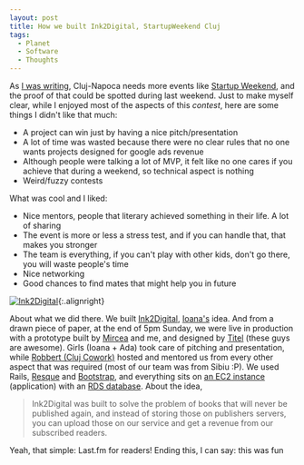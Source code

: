 ```yaml
---
layout: post
title: How we built Ink2Digital, StartupWeekend Cluj
tags:
  - Planet
  - Software
  - Thoughts
---
```


As [I was writing][1], Cluj-Napoca needs more events like [Startup Weekend][2], and the proof of that could be spotted during last weekend. Just to make myself clear, while I enjoyed most of the aspects of this _contest_, here are some things I didn't like that much: 

  * A project can win just by having a nice pitch/presentation
  * A lot of time was wasted because there were no clear rules that no one wants projects designed for google ads revenue
  * Although people were talking a lot of MVP, it felt like no one cares if you achieve that during a weekend, so technical aspect is nothing
  * Weird/fuzzy contests

What was cool and I liked:

  * Nice mentors, people that literary achieved something in their life. A lot of sharing
  * The event is more or less a stress test, and if you can handle that, that makes you stronger
  * The team is everything, if you can't play with other kids, don't go there, you will waste people's time
  * Nice networking
  * Good chances to find mates that might help you in future

[![Ink2Digital][3]][4]{:.alignright}

About what we did there. We built [Ink2Digital][4],
[Ioana's][5] idea. And from a drawn piece of paper, at the end of 5pm Sunday,
we were live in production with a prototype built by [Mircea][6] and me, and
designed by [Titel][7] (these guys are awesome). Girls (Ioana + Ada) took care
of pitching and presentation, while [Robbert (Cluj Cowork)][8] hosted and
mentored us from every other aspect that was required (most of our team was
from Sibiu :P). We used Rails, [Resque][9] and [Bootstrap][10], and everything
sits on [an EC2 instance][11] (application) with an [RDS database][12]. About
the idea,

> Ink2Digital was built to solve the problem of books that will never be
published again, and instead of storing those on publishers servers, you can
upload those on our service and get a revenue from our subscribed readers.

Yeah, that simple: Last.fm for readers! Ending this, I can say: this was fun

   [1]: http://stas.nerd.ro/read/902
   [2]: http://cluj.startupweekend.org/
   [3]: https://fbcdn-profile-a.akamaihd.net/hprofile-ak-snc4/174571_174797459300654_1404844206_n.jpg
   [4]: http://ink2digital.com/
   [5]: https://www.facebook.com/profile.php?id=100000836478550
   [6]: http://mircea.me/
   [7]: https://twitter.com/#!/titel
   [8]: http://clujcowork.ro/
   [9]: https://github.com/defunkt/resque
   [10]: http://twitter.github.com/bootstrap/
   [11]: http://aws.amazon.com/ec2/
   [12]: http://aws.amazon.com/rds/

